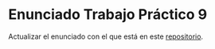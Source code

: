 # Enunciado Trabajo Práctico 9

Actualizar el enunciado con el que está en este [repositorio](https://github.com/MSE-SDC/MSE-SDC-6Co2021).
